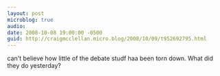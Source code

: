 ```yaml
---
layout: post
microblog: true
audio: 
date: 2008-10-08 19:00:00 -0500
guid: http://craigmcclellan.micro.blog/2008/10/09/t952692795.html
---
```

can't believe how little of the debate studf haa been torn down. What did they do yesterday?
